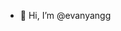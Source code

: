 - 👋 Hi, I’m @evanyangg

<!---
evanyangg/evanyangg is a ✨ special ✨ repository because its `README.md` (this file) appears on your GitHub profile.
You can click the Preview link to take a look at your changes.
--->
